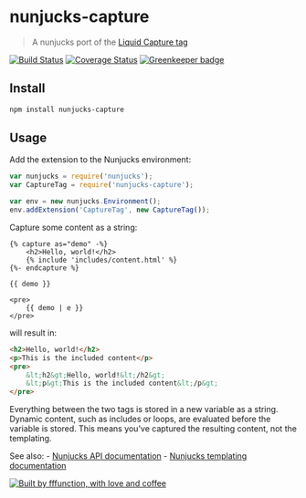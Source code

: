 # nunjucks-capture

> A nunjucks port of the [Liquid Capture tag](https://docs.shopify.com/themes/liquid-documentation/tags/variable-tags#capture)

[![Build Status](https://travis-ci.org/fffunction/nunjucks-capture.svg?branch=master)](https://travis-ci.org/fffunction/nunjucks-capture) [![Coverage Status](https://coveralls.io/repos/fffunction/nunjucks-capture/badge.svg?branch=master&service=github)](https://coveralls.io/github/fffunction/nunjucks-capture?branch=master) 
[![Greenkeeper badge](https://badges.greenkeeper.io/fffunction/nunjucks-capture.svg)](https://greenkeeper.io/)

## Install

```sh
npm install nunjucks-capture
```

## Usage

Add the extension to the Nunjucks environment:

```js
var nunjucks = require('nunjucks');
var CaptureTag = require('nunjucks-capture');

var env = new nunjucks.Environment();
env.addExtension('CaptureTag', new CaptureTag());
```

Capture some content as a string:

```html+jinja
{% capture as="demo" -%}
    <h2>Hello, world!</h2>
    {% include 'includes/content.html' %}
{%- endcapture %}

{{ demo }}

<pre>
    {{ demo | e }}
</pre>

```

will result in:

```html
<h2>Hello, world!</h2>
<p>This is the included content</p>
<pre>
    &lt;h2&gt;Hello, world!&lt;/h2&gt;
    &lt;p&gt;This is the included content&lt;/p&gt;
</pre>
```

Everything between the two tags is stored in a new variable as a string. Dynamic content, such as includes or loops, are evaluated before the variable is stored. This means you've captured the resulting content, not the templating.

See also:
    - [Nunjucks API documentation](https://mozilla.github.io/nunjucks/api.html)
    - [Nunjucks templating documentation](https://mozilla.github.io/nunjucks/templating.html)

[![Built by fffunction, with love and coffee](http://i.imgur.com/hY7NBej.png)](http://fffunction.co "Built by fffunction, with love and coffee")
